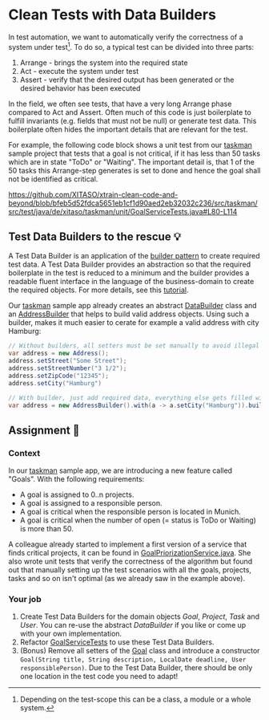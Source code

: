 # Clean Tests with Data Builders

In test automation, we want to automatically verify the correctness of a system under test[^1]. To do so, a typical test can be divided into three parts:

1. Arrange - brings the system into the required state
2. Act - execute the system under test
3. Assert - verify that the desired output has been generated or the desired behavior has been executed

In the field, we often see tests, that have a very long Arrange phase compared
to Act and Assert. Often much of this code is just boilerplate to fulfill
invariants (e.g. fields that must not be null) or generate test data. This
boilerplate often hides the important details that are relevant for the test.

For example, the following code block shows a unit test from our
[taskman](../src/taskman/) sample project that tests that a goal is not
critical, if it has less than 50 tasks which are in state "ToDo" or "Waiting".
The important detail is, that 1 of the 50 tasks this Arrange-step generates is
set to done and hence the goal shall not be identified as critical.

https://github.com/XITASO/xtrain-clean-code-and-beyond/blob/bfeb5d52fdca5651eb1cf1d90aed2eb32032c236/src/taskman/src/test/java/de/xitaso/taskman/unit/GoalServiceTests.java#L80-L114

[^1]: Depending on the test-scope this can be a class, a module or a whole system.

## Test Data Builders to the rescue :bulb:

A Test Data Builder is an application of the [builder
pattern](https://en.wikipedia.org/wiki/Builder_pattern) to create required test
data. A Test Data Builder provides an abstraction so that the required
boilerplate in the test is reduced to a minimum and the builder provides a
readable fluent interface in the language of the business-domain to create the
required objects. For more details, see this [tutorial](https://www.arhohuttunen.com/test-data-builders/#-make-construction-easier-with-the-builder-pattern).

Our [taskman](../src/taskman/) sample app already creates an abstract
[DataBuilder](../src/taskman/src/test/java/de/xitaso/taskman/databuilders/DataBuilder.java)
class and an
[AddressBuilder](../src/taskman/src/test/java/de/xitaso/taskman/databuilders/AddressBuilder.java)
that helps to build valid address objects. Using such a builder, makes it much easier to cerate for example a valid address with city Hamburg:

```java
// Without builders, all setters must be set manually to avoid illegal null-valued properties:
var address = new Address();
address.setStreet("Some Street");
address.setStreetNumber("3 1/2");
address.setZipCode("12345");
address.setCity("Hamburg")

// With builder, just add required data, everything else gets filled with defaults:
var address = new AddressBuilder().with(a -> a.setCity("Hamburg")).build();
```

## Assignment :dart:

### Context

In our [taskman](../src/taskman/) sample app, we are introducing a new feature called "Goals". With the following requirements:

- A goal is assigned to 0..n projects.
- A goal is assigned to a responsible person.
- A goal is critical when the responsible person is located in Munich.
- A goal is critical when the number of open (= status is ToDo or Waiting) is more than 50.

A colleague already started to implement a first version of a service that finds
critical projects, it can be found in
[GoalPriorizationService.java](../src/taskman/src/main/java/de/xitaso/taskman/services/GoalPriorizationService.java).
She also wrote unit tests that verify the correctness of the algorithm but found
out that manually setting up the test scenarios with all the goals, projects,
tasks and so on isn't optimal (as we already saw in the example above).

### Your job

1. Create Test Data Builders for the domain objects _Goal_, _Project_, _Task_ and _User_. You can re-use the abstract _DataBuilder_ if you like or come up with your own implementation.
2. Refactor [GoalServiceTests](../src/taskman/src/test/java/de/xitaso/taskman/unit/GoalServiceTests.java) to use these Test Data Builders.
3. (Bonus) Remove all setters of the [Goal](../src/taskman/src/main/java/de/xitaso/taskman/entities/Goal.java) class and introduce a constructor `Goal(String title, String description, LocalDate deadline, User responsiblePerson)`. Due to the Test Data Builder, there should be only one location in the test code you need to adapt!
